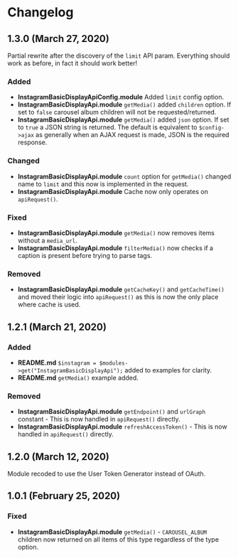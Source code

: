 # Changelog

## 1.3.0 (March 27, 2020)
Partial rewrite after the discovery of the `limit` API param. Everything should work as before, in fact it should work better!

### Added
- **InstagramBasicDisplayApiConfig.module** Added `limit` config option.
- **InstagramBasicDisplayApi.module** `getMedia()` added `children` option. If set to `false` carousel album children will not be requested/returned.
- **InstagramBasicDisplayApi.module** `getMedia()` added `json` option. If set to `true` a JSON string is returned. The default is equivalent to `$config->ajax` as generally when an AJAX request is made, JSON is the required response.

### Changed
- **InstagramBasicDisplayApi.module** `count` option for `getMedia()` changed name to `limit` and this now is implemented in the request.
- **InstagramBasicDisplayApi.module** Cache now only operates on `apiRequest()`.

### Fixed
- **InstagramBasicDisplayApi.module** `getMedia()` now removes items without a `media_url`.
- **InstagramBasicDisplayApi.module** `filterMedia()` now checks if a caption is present before trying to parse tags.

### Removed
- **InstagramBasicDisplayApi.module** `getCacheKey()` and `getCacheTime()` and moved their logic into `apiRequest()` as this is now the only place where cache is used.


## 1.2.1 (March 21, 2020)

### Added
- **README.md** `$instagram = $modules->get("InstagramBasicDisplayApi");` added to examples for clarity.
- **README.md** `getMedia()` example added.

### Removed
- **InstagramBasicDisplayApi.module** `getEndpoint()` and `urlGraph` constant - This is now handled in `apiRequest()` directly.
- **InstagramBasicDisplayApi.module** `refreshAccessToken()` - This is now handled in `apiRequest()` directly.


## 1.2.0 (March 12, 2020)
Module recoded to use the User Token Generator instead of OAuth.

## 1.0.1 (February 25, 2020)

### Fixed
- **InstagramBasicDisplayApi.module** `getMedia()` - `CAROUSEL_ALBUM` children now returned on all items of this type regardless of the type option.
